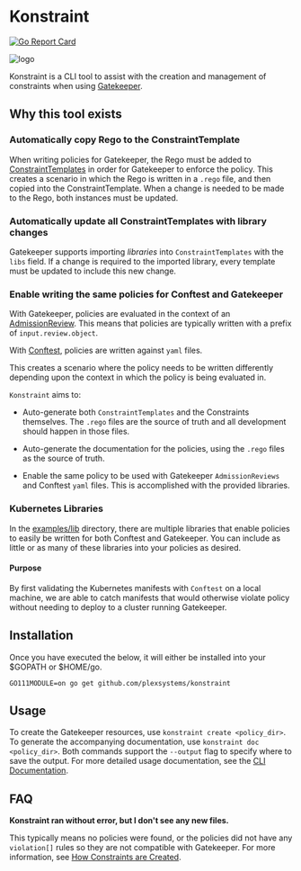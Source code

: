 # Konstraint

[![Go Report Card](https://goreportcard.com/badge/github.com/plexsystems/konstraint)](https://goreportcard.com/report/github.com/plexsystems/konstraint)

![logo](images/logo.png)

Konstraint is a CLI tool to assist with the creation and management of constraints when using [Gatekeeper](https://github.com/open-policy-agent/gatekeeper).

## Why this tool exists

### Automatically copy Rego to the ConstraintTemplate

When writing policies for Gatekeeper, the Rego must be added to [ConstraintTemplates](https://github.com/open-policy-agent/gatekeeper#constraint-templates) in order for Gatekeeper to enforce the policy. This creates a scenario in which the Rego is written in a `.rego` file, and then copied into the ConstraintTemplate. When a change is needed to be made to the Rego, both instances must be updated.

### Automatically update all ConstraintTemplates with library changes

Gatekeeper supports importing _libraries_ into `ConstraintTemplates` with the `libs` field. If a change is required to the imported library, every template must be updated to include this new change.

### Enable writing the same policies for Conftest and Gatekeeper

With Gatekeeper, policies are evaluated in the context of an [AdmissionReview](https://kubernetes.io/docs/reference/access-authn-authz/extensible-admission-controllers/#webhook-request-and-response). This means that policies are typically written with a prefix of `input.review.object`.

With [Conftest](https://github.com/open-policy-agent/conftest), policies are written against `yaml` files.

This creates a scenario where the policy needs to be written differently depending upon the context in which the policy is being evaluated in.

`Konstraint` aims to:

- Auto-generate both `ConstraintTemplates` and the Constraints themselves. The `.rego` files are the source of truth and all development should happen in those files.

- Auto-generate the documentation for the policies, using the `.rego` files as the source of truth.

- Enable the same policy to be used with Gatekeeper `AdmissionReviews` and Conftest `yaml` files. This is accomplished with the provided libraries.

### Kubernetes Libraries

In the [examples/lib](examples/lib) directory, there are multiple libraries that enable policies to easily be written for both Conftest and Gatekeeper. You can include as little or as many of these libraries into your policies as desired.

#### Purpose

By first validating the Kubernetes manifests with `Conftest` on a local machine, we are able to catch manifests that would otherwise violate policy without needing to deploy to a cluster running Gatekeeper.

## Installation

Once you have executed the below, it will either be installed into your $GOPATH or $HOME/go.

```text
GO111MODULE=on go get github.com/plexsystems/konstraint
```

## Usage

To create the Gatekeeper resources, use `konstraint create <policy_dir>`. To generate the accompanying documentation, use `konstraint doc <policy_dir>`. Both commands support the `--output` flag to specify where to save the output. For more detailed usage documentation, see the [CLI Documentation](docs/cli/konstraint.md).

## FAQ

**Konstraint ran without error, but I don't see any new files.**

This typically means no policies were found, or the policies did not have any `violation[]` rules so they are not compatible with Gatekeeper. For more information, see [How Constraints are Created](docs/constraint_creation.md).

